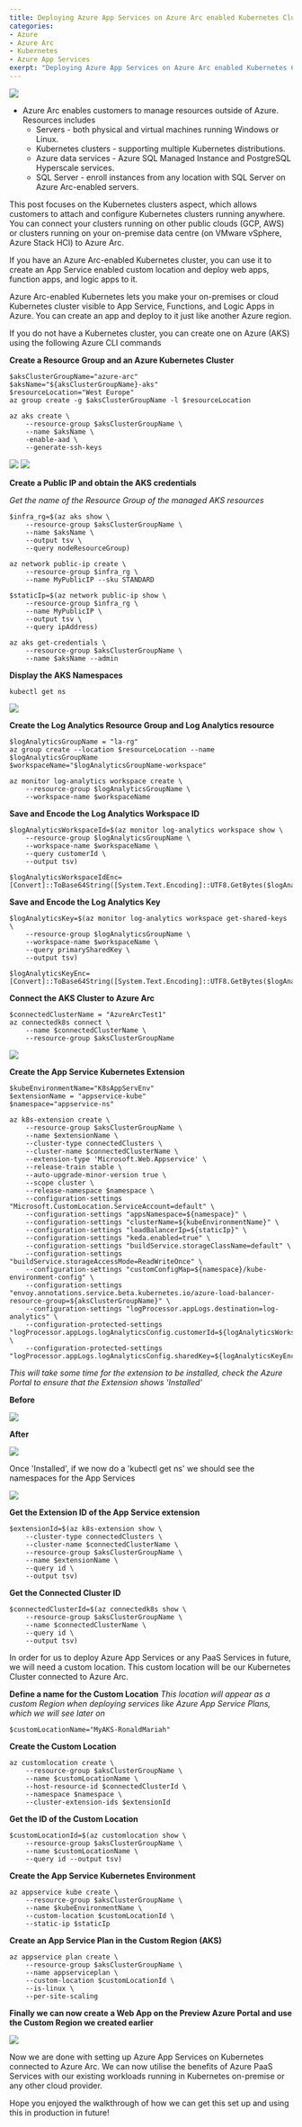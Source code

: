 ```yaml
---
title: Deploying Azure App Services on Azure Arc enabled Kubernetes Clusters
categories:
- Azure
- Azure Arc
- Kubernetes
- Azure App Services
exerpt: "Deploying Azure App Services on Azure Arc enabled Kubernetes Clusters"
---
```


<img src="https://github.com/RonaldMariah/ronaldmariah.github.io/raw/master/assets/azure-arc-kubernetes-app-service/azure-arc-control-plane.png" />

- Azure Arc enables customers to manage resources outside of Azure. Resources includes
    - Servers - both physical and virtual machines running Windows or Linux.
    - Kubernetes clusters - supporting multiple Kubernetes distributions.
    - Azure data services - Azure SQL Managed Instance and PostgreSQL Hyperscale services.
    - SQL Server - enroll instances from any location with SQL Server on Azure Arc-enabled servers.

This post focuses on the Kubernetes clusters aspect, which allows customers to attach and configure Kubernetes clusters running anywhere. You can connect your clusters running on other public clouds (GCP, AWS) or clusters running on your on-premise data centre (on VMware vSphere, Azure Stack HCI) to Azure Arc.

If you have an Azure Arc-enabled Kubernetes cluster, you can use it to create an App Service enabled custom location and deploy web apps, function apps, and logic apps to it.

Azure Arc-enabled Kubernetes lets you make your on-premises or cloud Kubernetes cluster visible to App Service, Functions, and Logic Apps in Azure. You can create an app and deploy to it just like another Azure region.

If you do not have a Kubernetes cluster, you can create one on Azure (AKS) using the following Azure CLI commands

**Create a Resource Group and an Azure Kubernetes Cluster**

```
$aksClusterGroupName="azure-arc"
$aksName="${aksClusterGroupName}-aks"
$resourceLocation="West Europe"
az group create -g $aksClusterGroupName -l $resourceLocation

az aks create \
    --resource-group $aksClusterGroupName \
    --name $aksName \
    -enable-aad \
    --generate-ssh-keys
```

<img src="https://github.com/RonaldMariah/ronaldmariah.github.io/raw/master/assets/azure-arc-kubernetes-app-service/Screenshot 2021-12-01 105418.png" />

<img src="https://github.com/RonaldMariah/ronaldmariah.github.io/raw/master/assets/azure-arc-kubernetes-app-service/Screenshot 2021-12-01 141200.png" />

**Create a Public IP and obtain the AKS credentials**

*Get the name of the Resource Group of the managed AKS resources*

```
$infra_rg=$(az aks show \
    --resource-group $aksClusterGroupName \
    --name $aksName \
    --output tsv \
    --query nodeResourceGroup)

az network public-ip create \
    --resource-group $infra_rg \
    --name MyPublicIP --sku STANDARD

$staticIp=$(az network public-ip show \
    --resource-group $infra_rg \
    --name MyPublicIP \
    --output tsv \
    --query ipAddress)

az aks get-credentials \
    --resource-group $aksClusterGroupName \
    --name $aksName --admin
```

**Display the AKS Namespaces**

```
kubectl get ns
```

<img src="https://github.com/RonaldMariah/ronaldmariah.github.io/raw/master/assets/azure-arc-kubernetes-app-service/Screenshot 2021-12-01 111134.png" />

**Create the Log Analytics Resource Group and Log Analytics resource**

```
$logAnalyticsGroupName = "la-rg"
az group create --location $resourceLocation --name $logAnalyticsGroupName
$workspaceName="$logAnalyticsGroupName-workspace"

az monitor log-analytics workspace create \
    --resource-group $logAnalyticsGroupName \
    --workspace-name $workspaceName
```

**Save and Encode the Log Analytics Workspace ID**

```
$logAnalyticsWorkspaceId=$(az monitor log-analytics workspace show \
    --resource-group $logAnalyticsGroupName \
    --workspace-name $workspaceName \
    --query customerId \
    --output tsv)

$logAnalyticsWorkspaceIdEnc=[Convert]::ToBase64String([System.Text.Encoding]::UTF8.GetBytes($logAnalyticsWorkspaceId))
```

**Save and Encode the Log Analytics Key**

```
$logAnalyticsKey=$(az monitor log-analytics workspace get-shared-keys \
    --resource-group $logAnalyticsGroupName \
    --workspace-name $workspaceName \
    --query primarySharedKey \
    --output tsv)

$logAnalyticsKeyEnc=[Convert]::ToBase64String([System.Text.Encoding]::UTF8.GetBytes($logAnalyticsKey))
```

**Connect the AKS Cluster to Azure Arc**

```
$connectedClusterName = "AzureArcTest1"
az connectedk8s connect \
    --name $connectedClusterName \
    --resource-group $aksClusterGroupName
```

<img src="https://github.com/RonaldMariah/ronaldmariah.github.io/raw/master/assets/azure-arc-kubernetes-app-service/Screenshot 2021-12-01 141133.png" />

**Create the App Service Kubernetes Extension**

```
$kubeEnvironmentName="K8sAppServEnv"
$extensionName = "appservice-kube"
$namespace="appservice-ns"

az k8s-extension create \
    --resource-group $aksClusterGroupName \
    --name $extensionName \
    --cluster-type connectedClusters \
    --cluster-name $connectedClusterName \
    --extension-type 'Microsoft.Web.Appservice' \
    --release-train stable \
    --auto-upgrade-minor-version true \
    --scope cluster \
    --release-namespace $namespace \
    --configuration-settings "Microsoft.CustomLocation.ServiceAccount=default" \
    --configuration-settings "appsNamespace=${namespace}" \
    --configuration-settings "clusterName=${kubeEnvironmentName}" \
    --configuration-settings "loadBalancerIp=${staticIp}" \
    --configuration-settings "keda.enabled=true" \
    --configuration-settings "buildService.storageClassName=default" \
    --configuration-settings "buildService.storageAccessMode=ReadWriteOnce" \
    --configuration-settings "customConfigMap=${namespace}/kube-environment-config" \
    --configuration-settings "envoy.annotations.service.beta.kubernetes.io/azure-load-balancer-resource-group=${aksClusterGroupName}" \
    --configuration-settings "logProcessor.appLogs.destination=log-analytics" \
    --configuration-protected-settings "logProcessor.appLogs.logAnalyticsConfig.customerId=${logAnalyticsWorkspaceIdEnc}" \
    --configuration-protected-settings "logProcessor.appLogs.logAnalyticsConfig.sharedKey=${logAnalyticsKeyEnc}"
```

*This will take some time for the extension to be installed, check the Azure Portal to ensure that the Extension shows 'Installed'*

**Before**

<img src="https://github.com/RonaldMariah/ronaldmariah.github.io/raw/master/assets/azure-arc-kubernetes-app-service/Screenshot 2021-12-01 141112.png" />

**After**

<img src="https://github.com/RonaldMariah/ronaldmariah.github.io/raw/master/assets/azure-arc-kubernetes-app-service/Screenshot 2021-12-01 143020.png" />

Once 'Installed', if we now do a 'kubectl get ns' we should see the namespaces for the App Services

<img src="https://github.com/RonaldMariah/ronaldmariah.github.io/raw/master/assets/azure-arc-kubernetes-app-service/Screenshot 2021-12-02 091832.png" />

**Get the Extension ID of the App Service extension**

```
$extensionId=$(az k8s-extension show \
    --cluster-type connectedClusters \
    --cluster-name $connectedClusterName \
    --resource-group $aksClusterGroupName \
    --name $extensionName \
    --query id \
    --output tsv)
```

**Get the Connected Cluster ID**

```
$connectedClusterId=$(az connectedk8s show \
    --resource-group $aksClusterGroupName \
    --name $connectedClusterName \
    --query id \
    --output tsv)
```

In order for us to deploy Azure App Services or any PaaS Services in future, we will need a custom location. This custom location will be our Kubernetes Cluster connected to Azure Arc.

**Define a name for the Custom Location**
*This location will appear as a custom Region when deploying services like Azure App Service Plans, which we will see later on*

```
$customLocationName="MyAKS-RonaldMariah"
```

**Create the Custom Location**

```
az customlocation create \
    --resource-group $aksClusterGroupName \
    --name $customLocationName \
    --host-resource-id $connectedClusterId \
    --namespace $namespace \
    --cluster-extension-ids $extensionId
```

**Get the ID of the Custom Location**

```
$customLocationId=$(az customlocation show \
    --resource-group $aksClusterGroupName \
    --name $customLocationName \
    --query id --output tsv)
```

**Create the App Service Kubernetes Environment**

```
az appservice kube create \
    --resource-group $aksClusterGroupName \
    --name $kubeEnvironmentName \
    --custom-location $customLocationId \
    --static-ip $staticIp
```

**Create an App Service Plan in the Custom Region (AKS)**

```
az appservice plan create \
    --resource-group $aksClusterGroupName \
    --name appserviceplan \
    --custom-location $customLocationId \
    --is-linux \
    --per-site-scaling
```

**Finally we can now create a Web App on the Preview Azure Portal and use the Custom Region we created earlier**

<img src="https://github.com/RonaldMariah/ronaldmariah.github.io/raw/master/assets/azure-arc-kubernetes-app-service/Screenshot 2021-12-01 145136.png" />

Now we are done with setting up Azure App Services on Kubernetes connected to Azure Arc. We can now utilise the benefits of Azure PaaS Services with our existing workloads running in Kubernetes on-premise or any other cloud provider.

Hope you enjoyed the walkthrough of how we can get this set up and using this in production in future!